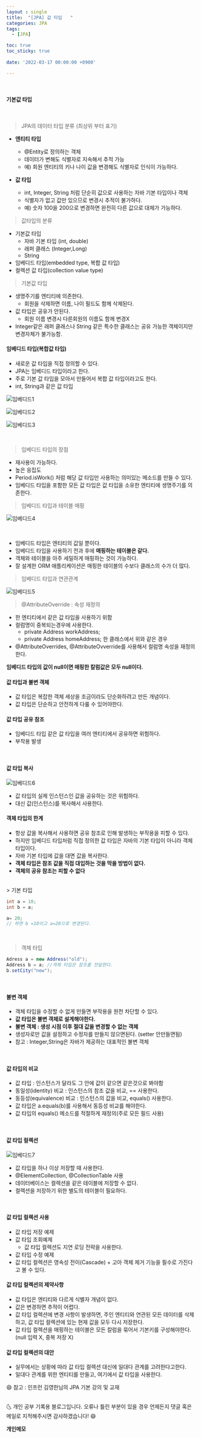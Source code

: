 ```yaml
---
layout : single
title:  "[JPA] 값 타입   "
categories: JPA
tags:
  - [JPA]

toc: true
toc_sticky: true
 
date: '2022-03-17 00:00:00 +0900'

---
```



<br>

#### 기본값 타입

<br>

> JPA의 데이터 타입 분류 (최상위 부터 표기)

- **엔티티 타입**
  - @Entity로 정의하는 객체
  - 데이터가 변해도 식별자로 지속해서 추적 가능
  - 예) 회원 엔티티의 키나 나이 값을 변경해도 식별자로 인식이 가능하다.

- **값 타입**
  - int, Integer, String 처럼 단순히 값으로 사용하는 자바 기본 타입이나 객체
  - 식별자가 없고 값만 있으므로 변경시 추적이 불가하다.
  - 예) 숫자 100을 200으로 변경하면 완전히 다른 값으로 대체가 가능하다. 

> 값타입의 분류
- 기본값 타입
  - 자바 기본 타입 (int, double)
  - 래퍼 클래스 (Integer,Long)
  - String
- 임베디드 타입(embedded type, 복합 값 타입)
- 컬렉션 값 타입(collection value type)

> 기본값 타입

- 생명주기를 엔티티에 의존한다.
  - 회원을 삭제하면 이름, 나이 필드도 함께 삭제된다.
- 값 타입은 공유가 안된다.
  - 회원 이름 변경시 다른회원의 이름도 함께 변경X 
- Integer같은 래퍼 클래스나 String 같은 특수한 클래스는 공유 가능한 객체이지만 변경자체가 불가능함.

#### 임베디드 타입(복합값 타입)

- 새로운 값 타입을 직접 정의할 수 있다.
- JPA는 임베디드 타입이라고 한다.
- 주로 기본 값 타입을 모아서 만들어서 복합 값 타입이라고도 한다.
- int, String과 같은 값 타입

![임베디드1](https://user-images.githubusercontent.com/52389219/158947999-b38e3d74-7319-4e93-953f-74ab15aab058.PNG)


![임베디드2](https://user-images.githubusercontent.com/52389219/158948002-1e9e1d17-4417-4295-a017-99e42fbb92e9.PNG)

![임베디드3](https://user-images.githubusercontent.com/52389219/158948003-fc80b6df-b922-4abe-971f-67b5a09828d8.PNG)

<br>

> 임베디드 타입의 장점
- 재사용이 가능하다.
- 높은 응집도
- Period.isWork() 처럼 해당 값 타입만 사용하는 의미있는 메소드를 만들 수 있다.
- 임베디드 타입을 포함한 모든 값 타입은 값 타입을 소유한 엔티티에 생명주기를 의존한다. 

> 임베디드 타입과 테이블 매핑

![임베디드4](https://user-images.githubusercontent.com/52389219/158948005-41b5ab82-01db-4c6c-83e4-242b8bf588c6.PNG)


<br>

- 임베디드 타입은 엔티티의 값일 뿐이다.
- 임베디드 타입을 사용하기 전과 후에 **매핑하는 테이블은 같다.**
- 객체와 테이블을 아주 세밀하게 매핑하는 것이 가능하다.
- 잘 설계한 ORM 애플리케이션은 매핑한 테이블의 수보다 클래스의 수가 더 많다.

> 임베디드 타입과 연관관계

![임베디드5](https://user-images.githubusercontent.com/52389219/158948009-6993b0d1-bdb3-4c8a-90bb-1ce633865da3.PNG)


> @AttributeOverride : 속성 재정의
- 한 엔티티에서 같은 값 타입을 사용하기 위함
- 컬럼명이 중복되는경우에 사용한다. 
  - private Address workAddress;
  - private Address homeAddress; 한 클래스에서 위와 같은 경우
- @AttributeOverrides, @AttributeOvverride를 사용해서 컬럼명 속성을 재정의한다.

**임베디드 타입의 값이 null이면 매핑한 칼럼값은 모두 null이다.**

#### 값 타입과 불변 객체
- 값 타입은 복잡한 객체 세상을 조금이라도 단순화하려고 만든 개념이다.
- 값 타입은 단순하고 안전하게 다룰 수 있어야한다.

#### 값 타입 공유 참조
- 임베디드 타입 같은 값 타입을 여러 엔티티에서 공유하면 위험하다.
- 부작용 발생

<br>

#### 값 타입 복사

![임베디드6](https://user-images.githubusercontent.com/52389219/158951842-57209960-dbc6-4448-8542-b8186b6e204a.PNG)

- 값 타입의 실제 인스턴스인 값을 공유하는 것은 위험하다.
- 대신 값(인스턴스)를 복사해서 사용한다.


#### 객체 타입의 한계
- 항상 값을 복사해서 사용하면 공유 참조로 인해 발생하는 부작용을 피할 수 있다.
- 하지만 임베디드 타입처럼 직접 정의한 값 타입은 자바의 기본 타입이 아니라 객체 타입이다.
- 자바 기본 타입에 값을 대면 값을 복사한다.
- **객체 타입은 참조 값을 직접 대입하는 것을 막을 방법이 없다.**
- **객체의 공유 참조는 피할 수 없다**

<br>
> 기본 타입

```java
int a = 10;
int b = a;

a= 20;
// 하면 b =10이고 a=20으로 변경된다. 
```
<br>

> 객체 타입

```java
Adress a = new Address("old");
Address b = a; //객체 타입은 참조를 전달한다.
b.setCity("new");
```

<br>

#### 불변 객체
- 객체 타입을 수정할 수 없게 만들면 부작용을 원천 차단할 수 있다.
- **값 타입은 불변 객체로 설계해야한다.**
- **불변 객체 : 생성 시점 이후 절대 값을 변경할 수 없는 객체**
- 생성자로만 값을 설정하고 수정자를 만들지 않으면된다. (setter 안만들면됨)
- 참고 : Integer,String은 자바가 제공하는 대표적인 불변 객체

<br>

#### 값 타입의 비교
- 값 타입 : 인스턴스가 달라도 그 안에 값이 같으면 같은것으로 봐야함
- 동일성(identity) 비교 : 인스턴스의 참조 값을 비교, == 사용한다.
- 동등성(equivalence) 비교 : 인스턴스의 값을 비교, equals() 사용한다.
- 값 타입은 a.equals(b)를 사용해서 동등성 비교를 해야한다.
- 값 타입의 equals() 메소드를 적절하게 재정의(주로 모든 필드 사용)

<br>

#### 값 타입 컬렉션

![임베디드7](https://user-images.githubusercontent.com/52389219/158951845-b999be9f-0779-449c-b071-5e5c9af7fd9e.PNG)


- 값 타입을 하나 이상 저장할 때 사용한다.
- @ElementCollection, @CollectionTable 사용
- 데이터베이스는 컬렉션을 같은 테이블에 저장할 수 없다.
- 컬렉션을 저장하기 위한 별도의 테이블이 필요하다. 

<br>

#### 값 타입 컬렉션 사용
- 값 타입 저장 예제
- 값 타입 조회예제 
   - 값 타입 컬렉션도 지연 로딩 전략을 사용한다.
- 값 타입 수정 예제
- 값 타입 컬렉션은 영속성 전이(Cascade) + 고아 객체 제거 기능을 필수로 가진다고 볼 수 있다.

#### 값 타입 컬렉션의 제약사항
- 값 타입은 엔티티와 다르게 식별자 개념이 없다.
- 값은 변경하면 추적이 어렵다.
- 값 타입 컬렉션에 변경 사항이 발생하면, 주인 엔티티와 연관된 모든 데이터를 삭제하고, 값 타입 컬렉션에 있는 현재 값을 모두 다시 저장한다.
- 값 타입 컬렉션을 매핑하는 테이블은 모든 칼럼을 묶어서 기본키를 구성해야한다. (null 입력 X, 중복 저장 X)

#### 값 타입 컬렉션의 대안
- 실무에서는 상황에 따라 값 타입 컬렉션 대신에 일대다 관계를 고려한다고한다.
- 일대다 관계를 위한 엔티티를 만들고, 여기에서 값 타입을 사용한다.



😄 참고 : 인프런 김영한님의 JPA 기본 강의 및 교재  
<br>

🌜 개인 공부 기록용 블로그입니다. 오류나 틀린 부분이 있을 경우 
언제든지 댓글 혹은 메일로 지적해주시면 감사하겠습니다! 😄
<br>

**개인메모** 
